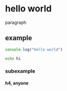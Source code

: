 # hello world

paragraph

## example

```js
console.log("hello world")
```

```sh
echo hi
```

### subexample

#### h4, anyone
